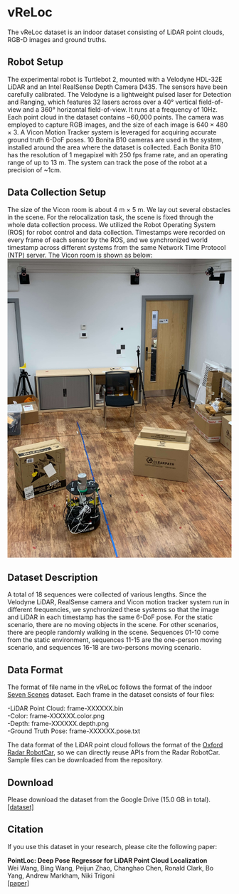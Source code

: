 # vReLoc

The vReLoc dataset is an indoor dataset consisting of LiDAR point clouds, RGB-D images and ground truths.

## Robot Setup
The experimental robot is Turtlebot 2, mounted with a Velodyne HDL-32E LiDAR and an Intel RealSense Depth Camera D435. The sensors have been carefully calibrated. The Velodyne is a lightweight pulsed laser for Detection and Ranging, which features 32 lasers across over a 40° vertical field-of-view and a 360° horizontal field-of-view. It runs at a frequency of 10Hz. Each point cloud in the dataset contains ~60,000 points. The camera was employed to capture RGB images, and the size of each image is 640 × 480 × 3. A Vicon Motion Tracker system is leveraged for acquiring accurate ground truth 6-DoF poses. 10 Bonita B10 cameras are used in the system, installed around the area where the dataset is collected. Each Bonita B10 has the resolution of 1 megapixel with 250 fps frame rate, and an operating range of up to 13 m. The system can track the pose of the robot at a precision of ~1cm.

## Data Collection Setup
The size of the Vicon room is about 4 m × 5 m. We lay out several obstacles in the scene. For the relocalization task, the scene is fixed through the whole data collection process. We utilized the Robot Operating System (ROS) for robot control and data collection. Timestamps were recorded on every frame of each sensor by the ROS, and we synchronized world timestamp across different systems from the same Network Time Protocol (NTP) server. The Vicon room is shown as below: <br>
<img src='vicon.jpg'>

## Dataset Description
A total of 18 sequences were collected of various lengths. Since the Velodyne LiDAR, RealSense camera and Vicon motion tracker system run in different frequencies, we synchronized these systems so that the image and LiDAR in each timestamp has the same 6-DoF pose. For the static scenario, there are no moving objects in the scene. For other scenarios, there are people randomly walking in the scene. Sequences 01-10 come from the static environment, sequences 11-15 are the one-person moving scenario, and sequences 16-18 are two-persons moving scenario.

## Data Format
The format of file name in the vReLoc follows the format of the indoor [Seven Scenes](https://www.microsoft.com/en-us/research/project/rgb-d-dataset-7-scenes/) dataset. Each frame in the dataset consists of four files:

  -LiDAR Point Cloud: frame-XXXXXX.bin <br>
  -Color: frame-XXXXXX.color.png <br>
  -Depth: frame-XXXXXX.depth.png <br>
  -Ground Truth Pose: frame-XXXXXX.pose.txt <br>

The data format of the LiDAR point cloud follows the format of the [Oxford Radar RobotCar](https://oxford-robotics-institute.github.io/radar-robotcar-dataset/), so we can directly reuse APIs from the Radar RobotCar. Sample files can be downloaded from the repository.

## Download 
Please download the dataset from the Google Drive (15.0 GB in total). <br>
[[dataset]](https://drive.google.com/file/d/1X1kGrncnGcldGM5EzujFDDhdlBiasv1q/view?usp=sharing)

## Citation
If you use this dataset in your research, please cite the following paper:

**PointLoc: Deep Pose Regressor for LiDAR Point Cloud Localization** <br>
Wei Wang, Bing Wang, Peijun Zhao, Changhao Chen, Ronald Clark, Bo Yang, Andrew Markham, Niki Trigoni <br>
[[paper]](https://arxiv.org/abs/2003.02392)
